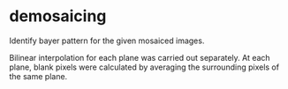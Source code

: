 # demosaicing

Identify bayer pattern for the given mosaiced images.

Bilinear interpolation for each plane was carried out separately. At each plane, blank pixels
were calculated by averaging the surrounding pixels of the same plane.
